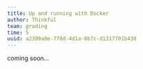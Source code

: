 ```yaml
---
title: Up and running with Docker
author: Thinkful
team: grading
time: 5
uuid: a2399a0e-770d-4d1a-8b7c-d1317701b430
---
```


coming soon...
